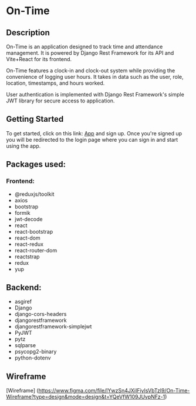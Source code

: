 # On-Time

## Description

On-Time is an application designed to track time and attendance management. It is powered by Django Rest Framework for its API and Vite+React for its frontend.

On-Time features a clock-in and clock-out system while providing the convenience of logging user hours. It takes in data such as the user, role, location, timestamps, and hours worked.

User authentication is implemented with Django Rest Framework's simple JWT library for secure access to application.

 ## Getting Started

To get started, click on this link: [App](https://on-time.us-cdp2.choreoapps.dev) and sign up. Once you're signed up you will be redirected to the login page where you can sign in and start using the app.

## Packages used:

### Frontend:

- @reduxjs/toolkit
- axios
- bootstrap
- formik
- jwt-decode
- react
- react-bootstrap
- react-dom
- react-redux
- react-router-dom
- reactstrap
- redux
- yup

## Backend:

- asgiref
- Django
- django-cors-headers
- djangorestframework
- djangorestframework-simplejwt
- PyJWT
- pytz
- sqlparse
- psycopg2-binary
- python-dotenv

## Wireframe

[Wireframe] (https://www.figma.com/file/lYwzSn4JXiIFiyIsVbTzl9/On-Time-Wireframe?type=design&mode=design&t=YQeVfW109JUvpNFz-1)